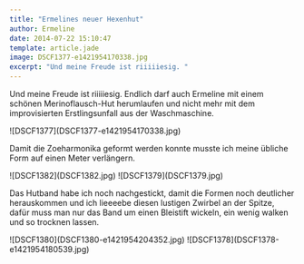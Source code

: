 ```yaml
---
title: "Ermelines neuer Hexenhut"
author: Ermeline
date: 2014-07-22 15:10:47
template: article.jade
image: DSCF1377-e1421954170338.jpg
excerpt: "Und meine Freude ist riiiiiesig. "
---
```


Und meine Freude ist riiiiiesig. Endlich darf auch Ermeline mit einem
schönen Merinoflausch-Hut herumlaufen und nicht mehr mit dem
improvisierten Erstlingsunfall aus der Waschmaschine.

<div class='slideshow'>
![DSCF1377](DSCF1377-e1421954170338.jpg)
</div>

Damit die Zoeharmonika geformt werden konnte musste ich meine übliche
Form auf einen Meter verlängern.  

<div class='slideshow'>
![DSCF1382](DSCF1382.jpg)
![DSCF1379](DSCF1379.jpg)
</div>

Das Hutband habe ich noch nachgestickt, damit die Formen noch deutlicher
herauskommen und ich lieeeebe diesen lustigen Zwirbel an der Spitze,
dafür muss man nur das Band um einen Bleistift wickeln, ein wenig walken
und so trocknen lassen.  

<div class='slideshow'>
![DSCF1380](DSCF1380-e1421954204352.jpg)
![DSCF1378](DSCF1378-e1421954180539.jpg)
</div>
